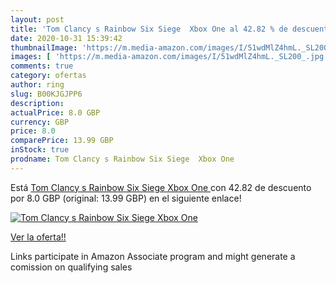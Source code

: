 ```yaml
---
layout: post
title: 'Tom Clancy s Rainbow Six Siege  Xbox One al 42.82 % de descuento'
date: 2020-10-31 15:39:42
thumbnailImage: 'https://m.media-amazon.com/images/I/51wdMlZ4hmL._SL200_.jpg'
images: [ 'https://m.media-amazon.com/images/I/51wdMlZ4hmL._SL200_.jpg' ]
comments: true
category: ofertas
author: ring
slug: B00KJGJPP6
description:
actualPrice: 8.0 GBP
currency: GBP
price: 8.0
comparePrice: 13.99 GBP
inStock: true
prodname: Tom Clancy s Rainbow Six Siege  Xbox One 
---
```


Está [Tom Clancy s Rainbow Six Siege  Xbox One ](https://www.amazon.co.uk/dp/B00KJGJPP6/?tag=tolees0a-21) con 42.82 de descuento por 8.0 GBP (original: 13.99 GBP) en el siguiente enlace!

[![Tom Clancy s Rainbow Six Siege  Xbox One](https://m.media-amazon.com/images/I/51wdMlZ4hmL._SL200_.jpg)](https://www.amazon.co.uk/dp/B00KJGJPP6/?tag=tolees0a-21)

[Ver la oferta!!](https://www.amazon.co.uk/dp/B00KJGJPP6/?tag=tolees0a-21)

Links participate in Amazon Associate program and might generate a comission on qualifying sales


